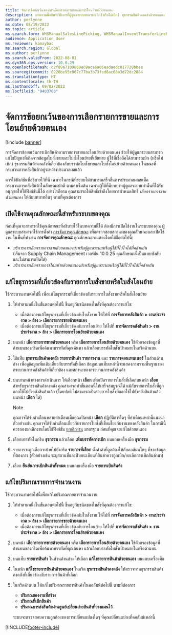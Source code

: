 ```yaml
---
title: จัดการข้อยกเว้นของการเลือกรายการขายและการโอนย้ายด้วยตนเอง
description: บทความนี้อธิบายวิธีการที่ผู้ดูแลระบบสามารถเบิก(หรือไม่เบิก) ธุรกรรมสินค้าคงคลังด้วยตนเอง เพื่อแก้ไขปัญหาที่เกิดจากข้อมูลใบสั่งขายและใบสั่งโอนย้ายที่เสียหาย
author: perlynne
ms.date: 08/19/2022
ms.topic: article
ms.search.form: WHSManualSalesLinePicking, WHSManualInventTransferLinePicking, InventTransPick, WHSLoadLineManualCorrection, WHSTroubleshootingSelfService
audience: Application User
ms.reviewer: kamaybac
ms.search.region: Global
ms.author: perlynne
ms.search.validFrom: 2022-08-01
ms.dyn365.ops.version: 10.0.29
ms.openlocfilehash: d2f89a7109060e69aca6a06eadaedc017728bbae
ms.sourcegitcommit: 0220be95c007c77ba3b73fed8ac68a3d72dc2884
ms.translationtype: HT
ms.contentlocale: th-TH
ms.lasthandoff: 09/02/2022
ms.locfileid: "9403703"
---
```

# <a name="manually-handle-sales-and-transfer-line-picking-exceptions"></a>จัดการข้อยกเว้นของการเลือกรายการขายและการโอนย้ายด้วยตนเอง

[!include [banner](../includes/banner.md)]

การจัดการข้อยกเว้นการเบิกสินค้าตามรายการขายและโอนย้ายด้วยตนเอง ช่วยให้ผู้ดูแลระบบสามารถแก้ไขปัญหาที่เกิดจากข้อมูลใบสั่งขายและใบสั่งโอนย้ายที่เสียหาย ผู้ใช้ที่เชื่อถือได้สามารถเบิก (หรือไม่เบิก) ธุรกรรมสินค้าคงคลังที่เกี่ยวข้องกับบรรทัดใบสั่งขายและใบสั่งโอนย้ายด้วยตนเอง ในขณะที่กระบวนการคลังสินค้าอยู่ระหว่างประมวลผลแล้ว

ควรใช้ฟังก์ชันที่อธิบายไว้ที่นี่ เฉพาะในกรณีที่ระบบไม่สามารถเสร็จสิ้นการประมวลผลสแต็คกระบวนการคลังสินค้าในลักษณะปกติ ตามค่าเริ่มต้น เฉพาะผู้ใช้ที่มีบทบาทผู้ดูแลระบบเท่านั้นที่ได้รับอนุญาตให้ใช้ฟังก์ชันนี้ได้ อย่างไรก็ตาม คุณสามารถให้สิทธิ์เข้าถึงโดยการกําหนดสิทธิ์ *เลือกรายการขายด้วยตนเอง* ให้กับบทบาทอื่นๆ ตามที่คุณต้องการ

## <a name="turn-on-this-feature-for-your-system"></a>เปิดใช้งานคุณลักษณะนี้สำหรับระบบของคุณ

ก่อนที่คุณจะสามารถใช้คุณลักษณะที่อธิบายไว้ในบทความนี้ได้ ต้องมีการเปิดใช้งานในระบบของคุณ ผู้ดูแลระบบสามารถใช้การตั้งค่า [การจัดการคุณลักษณะ](../../fin-ops-core/fin-ops/get-started/feature-management/feature-management-overview.md) เพื่อตรวจสอบสถานะของคุณลักษณะและเปิดใช้งาน ในพื้นที่ทำงาน **การจัดการคุณลักษณะ** คุณลักษณะจะแสดงโดยใช้ชื่อต่อไปนี้:

- *บริการการเลือกรายการขายด้วยตนเองสำหรับผู้ดูแลระบบหรือผู้ใช้ที่ไว้ใจได้ที่คล้ายกัน*<br>(เริ่มจาก Supply Chain Management เวอร์ชัน 10.0.25 คุณลักษณะนี้เป็นแบบบังคับ และไม่สามารถปิดได้)
- *บริการการเลือกรายการโอนย้ายด้วยตนเองสำหรับผู้ดูแลระบบหรือผู้ใช้ที่ไว้ใจได้ที่คล้ายกัน*

## <a name="correct-transactions-related-to-sales-or-transfer-order-lines"></a>แก้ไขธุรกรรมที่เกี่ยวข้องกับรายการใบสั่งขายหรือใบสั่งโอนย้าย

ใช้กระบวนงานต่อไปนี้ เพื่อแก้ไขธุรกรรมที่เกี่ยวข้องกับรายการใบสั่งขายหรือใบสั่งโอนย้าย

1. ให้ทำตามหนึ่งในขั้นตอนต่อไปนี้ ขึ้นอยู่กับชนิดของใบสั่งที่คุณต้องการแก้ไข:

    - เมื่อต้องการแก้ไขธุรกรรมที่เกี่ยวข้องกับใบสั่งขาย ให้ไปที่ **การจัดการคลังสินค้า \> งานประจำงวด \> ล้าง \> เลือกรายการขายด้วยตนเอง**
    - เมื่อต้องการแก้ไขธุรกรรมที่เกี่ยวข้องกับการโอนย้าย ให้ไปที่ **การจัดการคลังสินค้า \> งานประจำงวด \> ล้าง \> เลือกรายการโอนย้ายด้วยตนเอง**

1. บนหน้า **เลือกรายการขายด้วยตนเอง** หรือ **เลือกรายการโอนย้ายด้วยตนเอง** ใช้ตัวกรองข้อมูลที่ด้านบนของกริดเพื่อค้นหาบรรทัดที่คุณค้นหา แล้วเลือกบรรทัดใบสั่งเป้าหมายในกริดด้านบน
1. ใช้แท็บ **ธุรกรรมสินค้าคงคลัง** **รายการสินค้า** **รายการงาน** และ **รายการคอนเทนเนอร์** ในส่วนด้านล่าง เพื่อดูข้อมูลเพิ่มเติมเกี่ยวกับบรรทัดที่เลือก ข้อมูลบนแท็บเหล่านี้จะแสดงภาพรวมพื้นฐานของกระบวนการคลังสินค้าที่เกี่ยวข้อง และสถานะของกระบวนการคลังสินค้า
1. บนบานหน้าต่างการดำเนินการ ให้เลือกหน้า **เลือก** เพื่อเปิดรายการใบสั่งที่เลือกบนหน้า **เลือก** สำหรับธุรกรรมสินค้าคงคลัง คุณสามารถทำขั้นตอนนี้ให้เสร็จสมบูรณ์ได้ แม้กับรายการใบสั่งที่ถูกออกใช้ไปยังคลังสินค้าแล้ว (โดยปกติ ไม่สามารถเปิดรายการใบสั่งที่ออกใช้ไปยังคลังสินค้าแล้ว บนหน้า **เลือก** ได้)

    > [!NOTE]
    > คุณอาจได้รับคําเตือนหลายคําเตือนเมื่อคุณเปิดหน้า **เลือก** ปฏิบัติการใดๆ ที่คําเตือนเหล่านี้แนะนา ตัวอย่างเช่น คุณอาจได้รับคําเตือนเกี่ยวกับรายการใบสั่งที่เชื่อมโยงกับงานของคลังสินค้า ในกรณีนี้ ควรลองยกเลิกงานโดยใช้ฟังก์ชัน [ยกเลิกงาน](cancel-warehouse-work.md) มาตรฐาน ก่อนที่คุณจะแก้ไขด้วยตนเอง

1. เลือกบรรทัดในกริด **ธุรกรรม** แล้วเลือก **เพิ่มบรรทัดการเบิก** บนแถบเครื่องมือ **ธุรกรรม**
1. รายการจะถูกเลือกจะย้ายไปยังกริด **รายการที่เลือก** ตั้งค่าค่าที่ถูกต้องให้กับคอลัมน์ใดๆ ที่ขาดข้อมูลที่ต้องการ (ตัวอย่างเช่น ระบุสถานที่และป้ายทะเบียนที่สินค้าควรถูกเบิก/ยกเลิกการเบิกสินค้ามา)
1. เลือก **ยืนยันการเบิกสินค้าทั้งหมด** บนแถบเครื่องมือ **รายการเบิกสินค้า**

## <a name="correct-load-line-quantities"></a>แก้ไขปริมาณรายการจำนวนงาน

ใช้กระบวนงานต่อไปนี้เพื่อแก้ไขปริมาณรายการจำนวนงาน

1. ให้ทำตามหนึ่งในขั้นตอนต่อไปนี้ ขึ้นอยู่กับชนิดของใบสั่งที่คุณต้องการแก้ไข:

    - เมื่อต้องการแก้ไขธุรกรรมที่เกี่ยวข้องกับใบสั่งขาย ให้ไปที่ **การจัดการคลังสินค้า \> งานประจำงวด \> ล้าง \> เลือกรายการขายด้วยตนเอง**
    - เมื่อต้องการแก้ไขธุรกรรมที่เกี่ยวข้องกับการโอนย้าย ให้ไปที่ **การจัดการคลังสินค้า \> งานประจำงวด \> ล้าง \> เลือกรายการโอนย้ายด้วยตนเอง**

1. บนหน้า **เลือกรายการขายด้วยตนเอง** หรือ **เลือกรายการโอนย้ายด้วยตนเอง** ใช้ตัวกรองข้อมูลที่ด้านบนของกริดเพื่อค้นหาบรรทัดที่คุณค้นหา แล้วเลือกบรรทัดใบสั่งเป้าหมายในกริดด้านบน
1. บนแท็บ **รายการสินค้า** ในส่วนด้านล่าง ให้เลือก **แก้ไขรายการสินค้าด้วยตนเอง** บนแถบเครื่องมือ
1. ในหน้า **แก้ไขรายการสินค้าด้วยตนเอง** ในกริด **ธุรกรรมสินค้าคงคลัง** ให้ตรวจทานธุรกรรมสินค้าคงคลังที่เกี่ยวข้องกับรายการสินค้าที่เลือก
1. ในกริดด้านบน ให้แก้ไขปริมาณรายการสินค้าในคอลัมน์ต่อไปนี้ ตามที่ต้องการ

    - **ปริมาณของงานที่สร้าง**
    - **ปริมาณที่เบิกสินค้า**
    - **ปริมาณการส่งสินค้าผ่านศูนย์เปลี่ยนถ่ายสินค้าที่วางแผนไว้**

    ระบบจะตรวจสอบความถูกต้องของการเปลี่ยนแปลงใดๆ ที่คุณเปลี่ยนแปลงที่คอลัมน์เหล่านี้

[!INCLUDE[footer-include](../../includes/footer-banner.md)]
